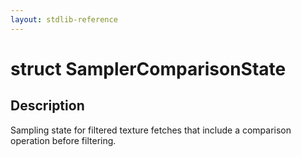 ```yaml
---
layout: stdlib-reference
---
```


# struct SamplerComparisonState

## Description

Sampling state for filtered texture fetches that include a comparison operation before filtering.


